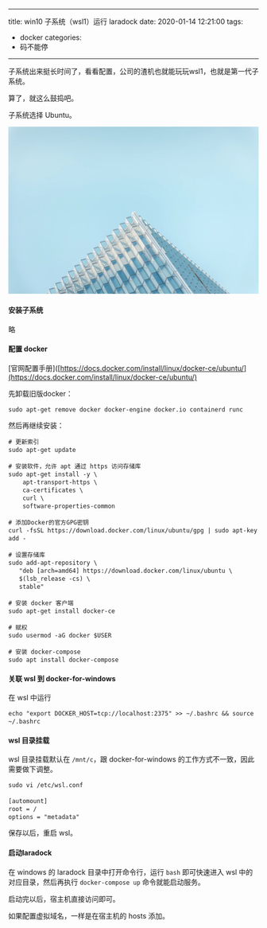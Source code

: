 
---
title: win10 子系统（wsl1）运行 laradock
date: 2020-01-14 12:21:00
tags:
- docker
categories:
- 码不能停
---


子系统出来挺长时间了，看看配置，公司的渣机也就能玩玩wsl1，也就是第一代子系统。

算了，就这么鼓捣吧。

子系统选择 Ubuntu。

![](/images/cover.png)

<!-- more -->

#### 安装子系统
略

#### 配置 docker
[官网配置手册]([https://docs.docker.com/install/linux/docker-ce/ubuntu/](https://docs.docker.com/install/linux/docker-ce/ubuntu/)

先卸载旧版docker：
```
sudo apt-get remove docker docker-engine docker.io containerd runc
```

然后再继续安装：
```
# 更新索引
sudo apt-get update

# 安装软件，允许 apt 通过 https 访问存储库
sudo apt-get install -y \
    apt-transport-https \
    ca-certificates \
    curl \
    software-properties-common

# 添加Docker的官方GPG密钥
curl -fsSL https://download.docker.com/linux/ubuntu/gpg | sudo apt-key add -

# 设置存储库
sudo add-apt-repository \
   "deb [arch=amd64] https://download.docker.com/linux/ubuntu \
   $(lsb_release -cs) \
   stable"

# 安装 docker 客户端
sudo apt-get install docker-ce

# 赋权
sudo usermod -aG docker $USER

# 安装 docker-compose
sudo apt install docker-compose

```

#### 关联 wsl 到 docker-for-windows
在 wsl 中运行
```
echo "export DOCKER_HOST=tcp://localhost:2375" >> ~/.bashrc && source ~/.bashrc
```

#### wsl 目录挂载
wsl 目录挂载默认在 `/mnt/c`，跟 docker-for-windows 的工作方式不一致，因此需要做下调整。

```
sudo vi /etc/wsl.conf

[automount]
root = /
options = "metadata"
```
保存以后，重启 wsl。

#### 启动laradock
在 windows 的 laradock 目录中打开命令行，运行 `bash` 即可快速进入 wsl 中的对应目录，然后再执行 `docker-compose up` 命令就能启动服务。

启动完以后，宿主机直接访问即可。

如果配置虚拟域名，一样是在宿主机的 hosts 添加。
